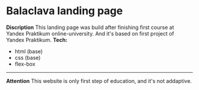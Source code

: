 # Balaclava landing page
**Discription**
This landing page was build after finishing first course at Yandex Praktikum online-university.
And it's based on first project of Yandex Praktikum.
**Tech:**
* html (base)
* css (base)
* flex-box
---
**Attention**
This website is only first step of education, and it's not addaptive.


